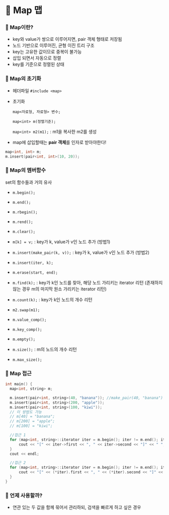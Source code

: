 # 🌴 Map 맵

### 🔸 Map이란?

- key와 value가 쌍으로 이루어지면, pair 객체 형태로 저장됨
- 노드 기반으로 이루어진, 균형 이진 트리 구조
- key는 고유한 값이므로 중복이 불가능
- 삽입 되면서 자동으로 정렬
- key를 기준으로 정렬된 상태

### 🔸 Map의 초기화

- 헤더파일
  `#include <map>`

- 초기화

  `map<자료형, 자료형> 변수;` <br>

  `map<int> m(정렬기준);` <br>

  `map<int> m2(m1);` : m1을 복사한 m2를 생성<br>

- map에 삽입할때는 **pair 객체**를 인자로 받아야한다!

```c++
map<int, int> m;
m.insert(pair<int, int>(10, 20));
```

### 🔸 Map의 멤버함수

set의 함수들과 거의 유사

- `m.begin();`

- `m.end();`

- `m.rbegin();`

- `m.rend();`

- `m.clear();`

- `m[k] = v;` : key가 k, value가 v인 노드 추가 (방법1)

- `m.insert(make_pair(k, v));` : key가 k, value가 v인 노드 추가 (방법2)

- `m.insert(iter, k);`

- `m.erase(start, end);`

- `m.find(k);` : key가 k인 노드를 찾아, 해당 노드 가리키는 iterator 리턴 (존재하지 않는 경우 m의 마지막 원소 가리키는 iterator 리턴)

- `m.count(k);` : key가 k인 노드의 개수 리턴

- `m2.swap(m1);`

- `m.value_comp();`

- `m.key_comp();`

- `m.empty();`

- `m.size();` : m의 노드의 개수 리턴

- `m.max_size();`

### 🔸 Map 접근

```c++
int main() {
  map<int, string> m;

  m.insert(pair<int, string>(40, "banana")); //make_pair(40, "banana") 로도 가능
  m.insert(pair<int, string>(200, "apple"));
  m.insert(pair<int, string>(100, "kiwi"));
  // 이 방법도 가능
  // m[40] = "banana";
  // m[200] = "apple";
  // m[100] = "kiwi";

  //접근 1
  for (map<int, string>::iterator iter = m.begin(); iter != m.end(); iter++) {
      cout << "[" << iter->first << ", " << iter->second << "]" << " ";
  }
  cout << endl;

  //접근 2
  for (map<int, string>::iterator iter = m.begin(); iter != m.end(); iter++) {
      cout << "[" << (*iter).first << ", " << (*iter).second << "]" << " ";
  }
}
```

### 🔸 언제 사용할까?

- 연관 있는 두 값을 함께 묶어서 관리하되, 검색을 빠르게 하고 싶은 경우
